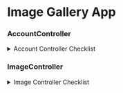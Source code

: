 # Image Gallery App


### AccountController
<details> <summary> Account Controller Checklist </summary>

- - [ ] Login (POST)
- - [ ] Logout (POST)
- - [ ] forgotPassword (POST)
- - [ ] updateProfile (POST)
- - [ ] viewProfile (GET)
- - [ ] changePassword (POST)
- - [ ] verifyEmail (GET)

</details>

### ImageController
<details> <summary>Image Controller Checklist</summary>

-	<details> <summary>[ ] Upload Image</summary>
	1.	[ ] compress image
	2.	[ ] convert image
	</details>

</details>

